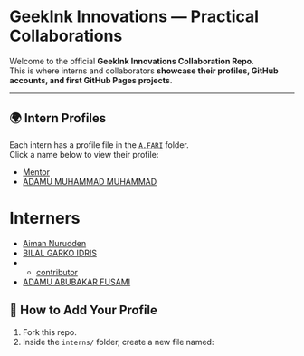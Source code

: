 # GeekInk Innovations — Practical Collaborations

Welcome to the official **GeekInk Innovations Collaboration Repo**.  
This is where interns and collaborators **showcase their profiles, GitHub accounts, and first GitHub Pages projects**.  

---

## 🌍 Intern Profiles

Each intern has a profile file in the [`A.FARI`](./interns/ALIYU2024CMPTR.md) folder.  
Click a name below to view their profile:  

- [Mentor](./interns/AdamsGeeky.md)  
- [ADAMU MUHAMMAD MUHAMMAD](./interns/AdamsGeeky.md)

# Interners
- [Aiman Nurudden](./interns/aimannurudden.md)
- [BILAL GARKO IDRIS](./interns/garko.md)
- - [contributor](./intens/Danfusami01.md)
- [ADAMU ABUBAKAR FUSAMI](./intens/Danfusami01.md)


## 🚀 How to Add Your Profile

1. Fork this repo.  
2. Inside the `interns/` folder, create a new file named:  
